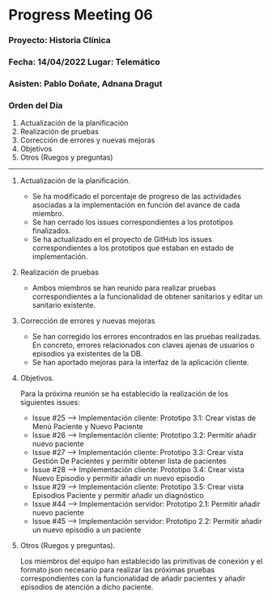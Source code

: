 # Progress Meeting 06
### Proyecto: Historia Clínica
### Fecha: 14/04/2022 Lugar: Telemático
### Asisten: Pablo Doñate, Adnana Dragut

### Orden del Día

  1. Actualización de la planificación
  2. Realización de pruebas 
  3. Corrección de errores y nuevas mejoras
  4. Objetivos
  5. Otros (Ruegos y preguntas)
 --- 
  1. Actualización de la planificación.
     * Se ha modificado el porcentaje de progreso de las actividades asociadas a la implementación en función del avance de cada miembro.
     * Se han cerrado los issues correspondientes a los prototipos finalizados.
     * Se ha actualizado en el proyecto de GitHub los issues correspondientes a los prototipos que estaban en estado de implementación.
        
  2. Realización de pruebas
     * Ambos miembros se han reunido para realizar pruebas correspondientes a la funcionalidad de obtener sanitarios y editar un sanitario existente.
     
  3. Corrección de errores y nuevas mejoras
     * Se han corregido los errores encontrados en las pruebas realizadas. En concreto, errores relacionados con claves ajenas de usuarios o episodios ya existentes de la DB.
     * Se han aportado mejoras para la interfaz de la aplicación cliente.
 
  4. Objetivos.
     <p>Para la próxima reunión se ha establecido la realización de los siguientes issues:
  
      * Issue #25 --> Implementación cliente: Prototipo 3.1: Crear vistas de Menú Paciente y Nuevo Paciente
      * Issue #26 --> Implementación cliente: Prototipo 3.2: Permitir añadir nuevo paciente
      * Issue #27 --> Implementación cliente: Prototipo 3.3: Crear vista Gestión De Pacientes y permitir obtener lista de pacientes
      * Issue #28 --> Implementación cliente: Prototipo 3.4: Crear vista Nuevo Episodio y permitir añadir un nuevo episodio
      * Issue #29 --> Implementación cliente: Prototipo 3.5: Crear vista Episodios Paciente y permitir añadir un diagnóstico
      * Issue #44 --> Implementación servidor: Prototipo 2.1: Permitir añadir nuevo paciente
      * Issue #45 --> Implementación servidor: Prototipo 2.2: Permitir añadir un nuevo episodio a un paciente
  
  5. Otros (Ruegos y preguntas).
     <p>Los miembros del equipo han establecido las primitivas de conexión y el formato json necesario para realizar las próximas pruebas correspondientes
       con la funcionalidad de añadir pacientes y añadir episodios de atención a dicho paciente.
